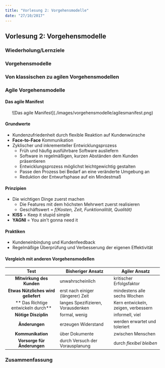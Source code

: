 ```yaml
---
title: "Vorlesung 2: Vorgehensmodelle"
date: "27/10/2017"
---
```


## Vorlesung 2: Vorgehensmodelle

### Wiederholung/Lernziele

### Vorgehensmodelle

### Von klassischen zu agilen Vorgehensmodellen

### Agile Vorgehensmodelle

#### Das agile Manifest

<center>
![Das agile Manifest](./images/vorgehensmodelle/agilesmanifest.png)
</center>

#### Grundwerte
* Kundenzufriedenheit durch flexible Reaktion auf Kundenwünsche
* **Face-to-Face** Kommunikation
* Zyklischer und inkrementeller Entwicklungsprozess
	* Früh und häufig ausführbare Software ausliefern
	* Software in regelmäßigen, kurzen Abständen dem Kunden präsentieren
	* Entwicklungsprozess möglichst leichtgewichtig gestalten
	* Passe den Prozess bei Bedarf an eine veränderte Umgebung an
	* Reduktion der Entwurfsphase auf ein Mindestmaß

#### Prinzipien
* Die wichtigen Dinge zuerst machen
	* Die Features mit dem höchsten Mehrwert zuerst realisieren
	* Geschäftswert = *f(Kosten, Zeit, Funktionalität, Qualität)*
* **KISS** = Keep it stupid simple
* **YAGNI** = You ain't gonna need it


#### Praktiken
* Kundeneinbindung und Kundenfeedback
* Regelmäßige Überprüfung und Verbesserung der eigenen Effektivität

#### Vergleich mit anderen Vorgehensmodellen
Test | Bisheriger Ansatz | Agiler Ansatz
:---: | --- | ---
**Mitwirkung des Kunden** | unwahrscheinlich | kritischer Erfolgsfaktor
**Etwas Nützliches wird geliefert** | erst nach einiger (längerer) Zeit | mindestens alle sechs Wochen
** Das Richtige entwickeln durch** | langes Spezifizieren, Vorausdenken | Kern entwickeln, zeigen, verbessern
**Nötige Disziplin** | formal,  wenig | informell, viel
**Änderungen** | erzeugen Widerstand | werden erwartet und toleriert
**Kommunikation** | über Dokumente | zwischen Menschen
**Vorsorge für Änderungen** | durch Versuch der Vorausplanung | durch *flexibel bleiben*



### Zusammenfassung